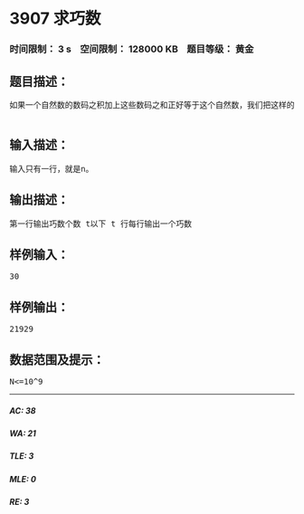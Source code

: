 # 3907 求巧数   
### 时间限制： 3 s&nbsp;&nbsp;&nbsp;&nbsp;空间限制： 128000 KB&nbsp;&nbsp;&nbsp;&nbsp;题目等级： 黄金  
## 题目描述：  

<pre>
如果一个自然数的数码之积加上这些数码之和正好等于这个自然数，我们把这样的自然数称为“巧数”，例如１９就是一个“巧数”，因为 19=1*9+(1+9)。试编程求出 n 以内的巧数。提示：有种很直接的方法简单粗暴（因为巧数个数有限）。  

</pre>
  
  
## 输入描述：  

<pre>
输入只有一行，就是n。
</pre>
  
  
## 输出描述：  

<pre>
第一行输出巧数个数 t以下 t 行每行输出一个巧数
</pre>
  
  
## 样例输入：  

<pre>
30
</pre>
  
  
## 样例输出：  

<pre>
21929
</pre>
  
  
## 数据范围及提示：  

<pre>
N<=10^9
</pre>
  
  
***  

##### AC: 38  
##### WA: 21  
##### TLE: 3  
##### MLE: 0  
##### RE: 3  
